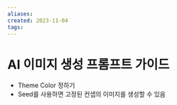 ```yaml
---
aliases: 
created: 2023-11-04
tags: 
---
```


# AI 이미지 생성 프롬프트 가이드
- Theme Color 정하기
- Seed를 사용하면 고정된 컨샙의 이미지를 생성할 수 있음